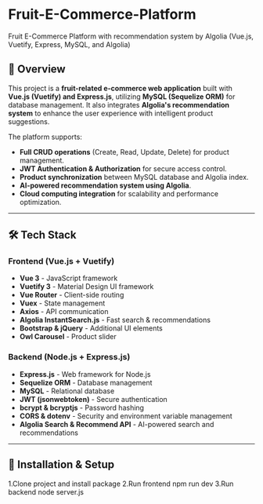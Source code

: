 # Fruit-E-Commerce-Platform
Fruit E-Commerce Platform with recommendation system by Algolia (Vue.js, Vuetify, Express, MySQL, and Algolia) 

## 📌 Overview
This project is a **fruit-related e-commerce web application** built with **Vue.js (Vuetify) and Express.js**, utilizing **MySQL (Sequelize ORM)** for database management. It also integrates **Algolia's recommendation system** to enhance the user experience with intelligent product suggestions.

The platform supports:
- **Full CRUD operations** (Create, Read, Update, Delete) for product management.
- **JWT Authentication & Authorization** for secure access control.
- **Product synchronization** between MySQL database and Algolia index.
- **AI-powered recommendation system using Algolia**.
- **Cloud computing integration** for scalability and performance optimization.

---

## 🛠️ Tech Stack
### **Frontend (Vue.js + Vuetify)**
- **Vue 3** - JavaScript framework
- **Vuetify 3** - Material Design UI framework
- **Vue Router** - Client-side routing
- **Vuex** - State management
- **Axios** - API communication
- **Algolia InstantSearch.js** - Fast search & recommendations
- **Bootstrap & jQuery** - Additional UI elements
- **Owl Carousel** - Product slider

### **Backend (Node.js + Express.js)**
- **Express.js** - Web framework for Node.js
- **Sequelize ORM** - Database management
- **MySQL** - Relational database
- **JWT (jsonwebtoken)** - Secure authentication
- **bcrypt & bcryptjs** - Password hashing
- **CORS & dotenv** - Security and environment variable management
- **Algolia Search & Recommend API** - AI-powered search and recommendations

---

## 🚀 Installation & Setup
1.Clone project and install package
2.Run frontend npm run dev
3.Run backend node server.js
